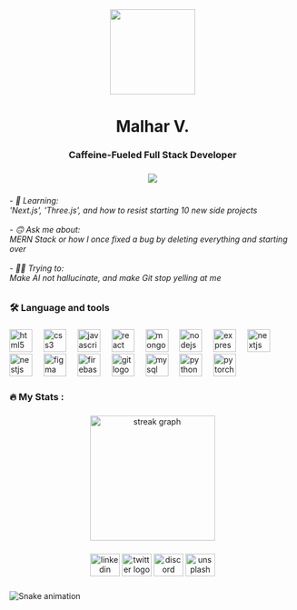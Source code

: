 <div align="center">
  <img height="150" src="https://media-hosting.imagekit.io/67ecf30d48df4b28/Untitled design (1).png?Expires=1841746822&Key-Pair-Id=K2ZIVPTIP2VGHC&Signature=OVebi-QFbG9VvXNAk7E5s6HcuM0QXbgnAmF3yI-l4lVKqBOy2xhenIM~NZci9fWSzqp0C0LoyYfYNytBJhfNRmOj4Nz76Ejty8vgSTThRFo7je-p6cD-vKx1rNJlX3Hs4JrGCU0rxgHCiC2ha-qRGZOGkyyabbXexG2dmLPhpxVAqOaTHgsCX90TAh8t~75hLEK~oGvdihSQefZW4ntAucr3L9OjtapxIDV7lHFOPZzqih2GNPZJZfD9M9rXCLU0HWElIh964k5wDXlxUkUtHWGuH~VgaOJV2OpoXFnnTO1Pn4RqlWIUM7UjJUKA3heg1mhOTDcdkunx99smJKe53g__"  />
</div>

###

<h1 align="center">Malhar V.</h1>

###

<h3 align="center">Caffeine-Fueled Full Stack Developer</h3>

###

<div align="center">
  <img src="https://profile-counter.glitch.me/malhardv/count.svg?"  />
</div>

###

<h6 align="left">- 🧠 Learning:<br>  'Next.js', 'Three.js', and how to resist starting 10 new side projects<br><br>- 🙃 Ask me about:<br>  MERN Stack or how I once fixed a bug by deleting everything and starting over<br><br>- 🧘‍♂️ Trying to:<br>  Make AI not hallucinate, and make Git stop yelling at me</h6>

###

<h3 align="left">🛠 Language and tools</h3>

###

<div align="left">
  <img src="https://cdn.jsdelivr.net/gh/devicons/devicon/icons/html5/html5-original.svg" height="40" alt="html5 logo"  />
  <img width="12" />
  <img src="https://cdn.jsdelivr.net/gh/devicons/devicon/icons/css3/css3-original.svg" height="40" alt="css3 logo"  />
  <img width="12" />
  <img src="https://cdn.jsdelivr.net/gh/devicons/devicon/icons/javascript/javascript-original.svg" height="40" alt="javascript logo"  />
  <img width="12" />
  <img src="https://cdn.jsdelivr.net/gh/devicons/devicon/icons/react/react-original.svg" height="40" alt="react logo"  />
  <img width="12" />
  <img src="https://cdn.jsdelivr.net/gh/devicons/devicon/icons/mongodb/mongodb-original.svg" height="40" alt="mongodb logo"  />
  <img width="12" />
  <img src="https://cdn.jsdelivr.net/gh/devicons/devicon/icons/nodejs/nodejs-original.svg" height="40" alt="nodejs logo"  />
  <img width="12" />
  <img src="https://cdn.jsdelivr.net/gh/devicons/devicon/icons/express/express-original.svg" height="40" alt="express logo"  />
  <img width="12" />
  <img src="https://cdn.jsdelivr.net/gh/devicons/devicon/icons/nextjs/nextjs-original.svg" height="40" alt="nextjs logo"  />
  <img width="12" />
  <img src="https://cdn.jsdelivr.net/gh/devicons/devicon/icons/nestjs/nestjs-original.svg" height="40" alt="nestjs logo"  />
  <img width="12" />
  <img src="https://cdn.jsdelivr.net/gh/devicons/devicon/icons/figma/figma-original.svg" height="40" alt="figma logo"  />
  <img width="12" />
  <img src="https://cdn.jsdelivr.net/gh/devicons/devicon/icons/firebase/firebase-plain.svg" height="40" alt="firebase logo"  />
  <img width="12" />
  <img src="https://cdn.jsdelivr.net/gh/devicons/devicon/icons/git/git-original.svg" height="40" alt="git logo"  />
  <img width="12" />
  <img src="https://cdn.jsdelivr.net/gh/devicons/devicon/icons/mysql/mysql-original.svg" height="40" alt="mysql logo"  />
  <img width="12" />
  <img src="https://cdn.jsdelivr.net/gh/devicons/devicon/icons/python/python-original.svg" height="40" alt="python logo"  />
  <img width="12" />
  <img src="https://cdn.jsdelivr.net/gh/devicons/devicon/icons/pytorch/pytorch-original.svg" height="40" alt="pytorch logo"  />
</div>

###

<h3 align="left">🔥   My Stats :</h3>

###

<div align="center">
  <img src="https://streak-stats.demolab.com?user=malhardv&locale=en&mode=daily&theme=dark&hide_border=false&border_radius=5&order=3" height="220" alt="streak graph"  />
</div>

###

<div align="center">
  <img src="https://raw.githubusercontent.com/maurodesouza/profile-readme-generator/master/src/assets/icons/social/linkedin/default.svg" width="52" height="40" alt="linkedin logo"  />
  <img src="https://raw.githubusercontent.com/maurodesouza/profile-readme-generator/master/src/assets/icons/social/twitter/default.svg" width="52" height="40" alt="twitter logo"  />
  <img src="https://raw.githubusercontent.com/maurodesouza/profile-readme-generator/master/src/assets/icons/social/discord/default.svg" width="52" height="40" alt="discord logo"  />
  <img src="https://raw.githubusercontent.com/maurodesouza/profile-readme-generator/master/src/assets/icons/social/unsplash/default.svg" width="52" height="40" alt="unsplash logo"  />
</div>

###

<img src="https://raw.githubusercontent.com/malhardv/malhardv/output/snake.svg" alt="Snake animation" />

###
